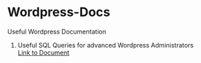 # Wordpress-Docs
Useful Wordpress Documentation

1. Useful SQL Queries for advanced Wordpress Administrators<br>
<a href="https://github.com/MiGzY/Wordpress-Docs/blob/master/useful-sql-queries.md">Link to Document</a>
